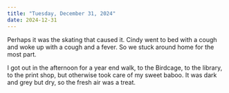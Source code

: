 ```yaml
---
title: "Tuesday, December 31, 2024"
date: 2024-12-31
---
```

Perhaps it was the skating that caused it.  Cindy went to bed with a cough and woke up with a cough and a fever.  So we stuck around home for the most part.

I got out in the afternoon for a year end walk, to the Birdcage, to the library, to the print shop, but otherwise took care of my sweet baboo.  It was dark and grey but dry, so the fresh air was a treat.  